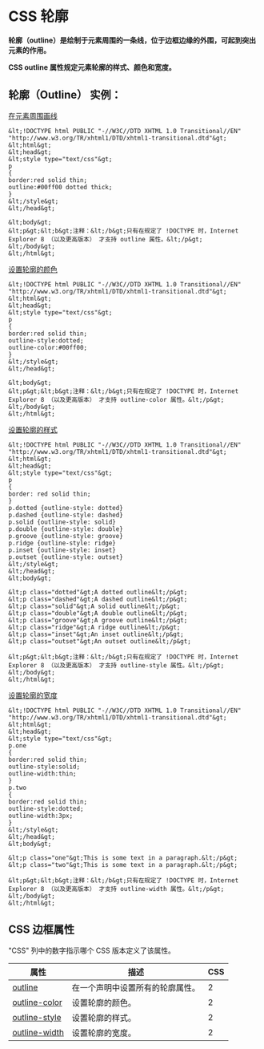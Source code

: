 
# CSS 轮廓




**轮廓（outline）是绘制于元素周围的一条线，位于边框边缘的外围，可起到突出元素的作用。**

**CSS outline 属性规定元素轮廓的样式、颜色和宽度。**

## 轮廓（Outline） 实例：

[在元素周围画线](/tiy/t.asp?f=csse_outline)

```
&lt;!DOCTYPE html PUBLIC "-//W3C//DTD XHTML 1.0 Transitional//EN" "http://www.w3.org/TR/xhtml1/DTD/xhtml1-transitional.dtd"&gt;
&lt;html&gt;
&lt;head&gt;
&lt;style type="text/css"&gt;
p
{
border:red solid thin;
outline:#00ff00 dotted thick;
}
&lt;/style&gt;
&lt;/head&gt;

&lt;body&gt;
&lt;p&gt;&lt;b&gt;注释：&lt;/b&gt;只有在规定了 !DOCTYPE 时，Internet Explorer 8 （以及更高版本） 才支持 outline 属性。&lt;/p&gt;
&lt;/body&gt;
&lt;/html&gt;

```

[设置轮廓的颜色](/tiy/t.asp?f=csse_outline-color)

```
&lt;!DOCTYPE html PUBLIC "-//W3C//DTD XHTML 1.0 Transitional//EN" "http://www.w3.org/TR/xhtml1/DTD/xhtml1-transitional.dtd"&gt;
&lt;html&gt;
&lt;head&gt;
&lt;style type="text/css"&gt;
p
{
border:red solid thin;
outline-style:dotted;
outline-color:#00ff00;
}
&lt;/style&gt;
&lt;/head&gt;

&lt;body&gt;
&lt;p&gt;&lt;b&gt;注释：&lt;/b&gt;只有在规定了 !DOCTYPE 时，Internet Explorer 8 （以及更高版本） 才支持 outline-color 属性。&lt;/p&gt;
&lt;/body&gt;
&lt;/html&gt;

```

[设置轮廓的样式](/tiy/t.asp?f=csse_outline-style)

```
&lt;!DOCTYPE html PUBLIC "-//W3C//DTD XHTML 1.0 Transitional//EN" "http://www.w3.org/TR/xhtml1/DTD/xhtml1-transitional.dtd"&gt;
&lt;html&gt;
&lt;head&gt;
&lt;style type="text/css"&gt;
p
{
border: red solid thin;
}
p.dotted {outline-style: dotted}
p.dashed {outline-style: dashed}
p.solid {outline-style: solid}
p.double {outline-style: double}
p.groove {outline-style: groove}
p.ridge {outline-style: ridge}
p.inset {outline-style: inset}
p.outset {outline-style: outset}
&lt;/style&gt;
&lt;/head&gt;
&lt;body&gt;

&lt;p class="dotted"&gt;A dotted outline&lt;/p&gt;
&lt;p class="dashed"&gt;A dashed outline&lt;/p&gt;
&lt;p class="solid"&gt;A solid outline&lt;/p&gt;
&lt;p class="double"&gt;A double outline&lt;/p&gt;
&lt;p class="groove"&gt;A groove outline&lt;/p&gt;
&lt;p class="ridge"&gt;A ridge outline&lt;/p&gt;
&lt;p class="inset"&gt;An inset outline&lt;/p&gt;
&lt;p class="outset"&gt;An outset outline&lt;/p&gt;

&lt;p&gt;&lt;b&gt;注释：&lt;/b&gt;只有在规定了 !DOCTYPE 时，Internet Explorer 8 （以及更高版本） 才支持 outline-style 属性。&lt;/p&gt;
&lt;/body&gt;
&lt;/html&gt;

```

[设置轮廓的宽度](/tiy/t.asp?f=csse_outline-width)

```
&lt;!DOCTYPE html PUBLIC "-//W3C//DTD XHTML 1.0 Transitional//EN" "http://www.w3.org/TR/xhtml1/DTD/xhtml1-transitional.dtd"&gt;
&lt;html&gt;
&lt;head&gt;
&lt;style type="text/css"&gt;
p.one
{
border:red solid thin;
outline-style:solid;
outline-width:thin;
}
p.two
{
border:red solid thin;
outline-style:dotted;
outline-width:3px;
}
&lt;/style&gt;
&lt;/head&gt;
&lt;body&gt;

&lt;p class="one"&gt;This is some text in a paragraph.&lt;/p&gt;
&lt;p class="two"&gt;This is some text in a paragraph.&lt;/p&gt;

&lt;p&gt;&lt;b&gt;注释：&lt;/b&gt;只有在规定了 !DOCTYPE 时，Internet Explorer 8 （以及更高版本） 才支持 outline-width 属性。&lt;/p&gt;
&lt;/body&gt;
&lt;/html&gt;

```

## CSS 边框属性

"CSS" 列中的数字指示哪个 CSS 版本定义了该属性。

| 属性 | 描述 | CSS |
| --- | --- | --- |
| [outline](/cssref/pr_outline.asp) | 在一个声明中设置所有的轮廓属性。 | 2 |
| [outline-color](/cssref/pr_outline-color.asp) | 设置轮廓的颜色。 | 2 |
| [outline-style](/cssref/pr_outline-style.asp) | 设置轮廓的样式。 | 2 |
| [outline-width](/cssref/pr_outline-width.asp) | 设置轮廓的宽度。 | 2 |





